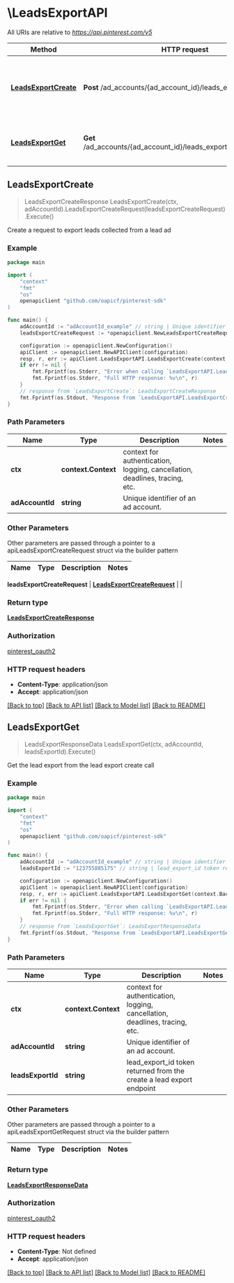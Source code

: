 # \LeadsExportAPI

All URIs are relative to *https://api.pinterest.com/v5*

Method | HTTP request | Description
------------- | ------------- | -------------
[**LeadsExportCreate**](LeadsExportAPI.md#LeadsExportCreate) | **Post** /ad_accounts/{ad_account_id}/leads_export | Create a request to export leads collected from a lead ad
[**LeadsExportGet**](LeadsExportAPI.md#LeadsExportGet) | **Get** /ad_accounts/{ad_account_id}/leads_export/{leads_export_id} | Get the lead export from the lead export create call



## LeadsExportCreate

> LeadsExportCreateResponse LeadsExportCreate(ctx, adAccountId).LeadsExportCreateRequest(leadsExportCreateRequest).Execute()

Create a request to export leads collected from a lead ad



### Example

```go
package main

import (
	"context"
	"fmt"
	"os"
	openapiclient "github.com/oapicf/pinterest-sdk"
)

func main() {
	adAccountId := "adAccountId_example" // string | Unique identifier of an ad account.
	leadsExportCreateRequest := *openapiclient.NewLeadsExportCreateRequest("2020-12-20", "2020-12-20", "687201361754") // LeadsExportCreateRequest | 

	configuration := openapiclient.NewConfiguration()
	apiClient := openapiclient.NewAPIClient(configuration)
	resp, r, err := apiClient.LeadsExportAPI.LeadsExportCreate(context.Background(), adAccountId).LeadsExportCreateRequest(leadsExportCreateRequest).Execute()
	if err != nil {
		fmt.Fprintf(os.Stderr, "Error when calling `LeadsExportAPI.LeadsExportCreate``: %v\n", err)
		fmt.Fprintf(os.Stderr, "Full HTTP response: %v\n", r)
	}
	// response from `LeadsExportCreate`: LeadsExportCreateResponse
	fmt.Fprintf(os.Stdout, "Response from `LeadsExportAPI.LeadsExportCreate`: %v\n", resp)
}
```

### Path Parameters


Name | Type | Description  | Notes
------------- | ------------- | ------------- | -------------
**ctx** | **context.Context** | context for authentication, logging, cancellation, deadlines, tracing, etc.
**adAccountId** | **string** | Unique identifier of an ad account. | 

### Other Parameters

Other parameters are passed through a pointer to a apiLeadsExportCreateRequest struct via the builder pattern


Name | Type | Description  | Notes
------------- | ------------- | ------------- | -------------

 **leadsExportCreateRequest** | [**LeadsExportCreateRequest**](LeadsExportCreateRequest.md) |  | 

### Return type

[**LeadsExportCreateResponse**](LeadsExportCreateResponse.md)

### Authorization

[pinterest_oauth2](../README.md#pinterest_oauth2)

### HTTP request headers

- **Content-Type**: application/json
- **Accept**: application/json

[[Back to top]](#) [[Back to API list]](../README.md#documentation-for-api-endpoints)
[[Back to Model list]](../README.md#documentation-for-models)
[[Back to README]](../README.md)


## LeadsExportGet

> LeadsExportResponseData LeadsExportGet(ctx, adAccountId, leadsExportId).Execute()

Get the lead export from the lead export create call



### Example

```go
package main

import (
	"context"
	"fmt"
	"os"
	openapiclient "github.com/oapicf/pinterest-sdk"
)

func main() {
	adAccountId := "adAccountId_example" // string | Unique identifier of an ad account.
	leadsExportId := "123755885175" // string | lead_export_id token returned from the create a lead export endpoint

	configuration := openapiclient.NewConfiguration()
	apiClient := openapiclient.NewAPIClient(configuration)
	resp, r, err := apiClient.LeadsExportAPI.LeadsExportGet(context.Background(), adAccountId, leadsExportId).Execute()
	if err != nil {
		fmt.Fprintf(os.Stderr, "Error when calling `LeadsExportAPI.LeadsExportGet``: %v\n", err)
		fmt.Fprintf(os.Stderr, "Full HTTP response: %v\n", r)
	}
	// response from `LeadsExportGet`: LeadsExportResponseData
	fmt.Fprintf(os.Stdout, "Response from `LeadsExportAPI.LeadsExportGet`: %v\n", resp)
}
```

### Path Parameters


Name | Type | Description  | Notes
------------- | ------------- | ------------- | -------------
**ctx** | **context.Context** | context for authentication, logging, cancellation, deadlines, tracing, etc.
**adAccountId** | **string** | Unique identifier of an ad account. | 
**leadsExportId** | **string** | lead_export_id token returned from the create a lead export endpoint | 

### Other Parameters

Other parameters are passed through a pointer to a apiLeadsExportGetRequest struct via the builder pattern


Name | Type | Description  | Notes
------------- | ------------- | ------------- | -------------



### Return type

[**LeadsExportResponseData**](LeadsExportResponseData.md)

### Authorization

[pinterest_oauth2](../README.md#pinterest_oauth2)

### HTTP request headers

- **Content-Type**: Not defined
- **Accept**: application/json

[[Back to top]](#) [[Back to API list]](../README.md#documentation-for-api-endpoints)
[[Back to Model list]](../README.md#documentation-for-models)
[[Back to README]](../README.md)

